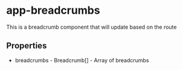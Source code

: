 # app-breadcrumbs

This is a breadcrumb component that will update based on the route

## Properties

* breadcrumbs - Breadcrumb[] - Array of breadcrumbs
